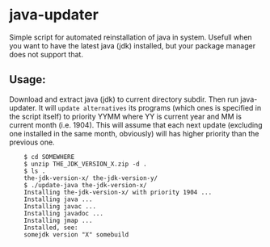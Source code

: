 # java-updater

Simple script for automated reinstallation of java in system. Usefull when you want to have the latest java (jdk) installed, but your package manager does not support that.

## Usage:
Download and extract java (jdk) to current directory subdir. Then run java-updater. It will `update alternatives` its programs (which ones is specified in the script itself) to priority YYMM where YY is current year and MM is current month (i.e. 1904). This will assume that each next update (excluding one installed in the same month, obviously) will has higher priority than the previous one.

````
    $ cd SOMEWHERE
    $ unzip THE_JDK_VERSION_X.zip -d .
    $ ls .
    the-jdk-version-x/ the-jdk-version-y/
    $ ./update-java the-jdk-version-x/
    Installing the-jdk-version-x/ with priority 1904 ...
    Installing java ...
    Installing javac ...
    Installing javadoc ...
    Installing jmap ...
    Installed, see:
    somejdk version "X" somebuild
````

